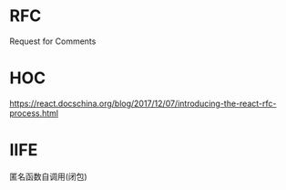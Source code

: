 # RFC 
Request for Comments

# HOC

https://react.docschina.org/blog/2017/12/07/introducing-the-react-rfc-process.html

# IIFE

匿名函数自调用(闭包)

